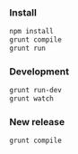 ### Install

```sh
npm install
grunt compile
grunt run
```

### Development

```sh
grunt run-dev
grunt watch
```

### New release

```sh
grunt compile
```
